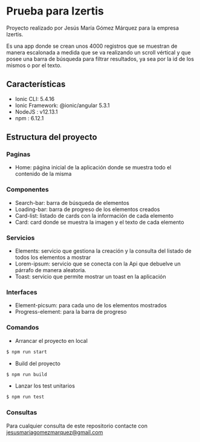 # Prueba para Izertis

Proyecto realizado por Jesús María Gómez Márquez para la empresa Izertis.

Es una app donde se crean unos 4000 registros que se muestran de manera escalonada a medida que se va realizando un scroll vértical y que posee una barra de búsqueda para filtrar resultados, ya sea por la id de los mismos o por el texto.

## Características

  - Ionic CLI: 5.4.16 
  - Ionic Framework: @ionic/angular 5.3.1
  - NodeJS : v12.13.1
  - npm    : 6.12.1

## Estructura del proyecto

### Paginas

 - Home: página inicial de la aplicación donde se muestra todo el contenido de la misma

### Componentes

 - Search-bar: barra de búsqueda de elementos
 - Loading-bar: barra de progreso de los elementos creados
 - Card-list: listado de cards con la información de cada elemento
 - Card: card donde se muestra la imagen y el texto de cada elemento

### Servicios

- Elements: servicio que gestiona la creación y la consulta del listado de todos los elementos a mostrar
- Lorem-ipsum: servicio que se conecta con la Api que debuelve un párrafo de manera aleatoria.
- Toast: servicio que permite mostrar un toast en la aplicación

### Interfaces

 - Element-picsum: para cada uno de los elementos mostrados
 - Progress-element: para la barra de progreso

### Comandos

- Arrancar el proyecto en local
```sh
$ npm run start
```
- Build del proyecto
```sh
$ npm run build
```
- Lanzar los test unitarios
```sh
$ npm run test
```

### Consultas

Para cualquier consulta de este repositorio contacte con jesusmariagomezmarquez@gmail.com

